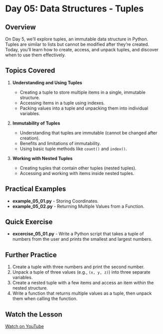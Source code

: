 # Day 05: Data Structures - Tuples

## Overview
On Day 5, we’ll explore tuples, an immutable data structure in Python. Tuples are similar to lists but cannot be modified after they’re created. Today, you’ll learn how to create, access, and unpack tuples, and discover when to use them effectively.

## Topics Covered
1. **Understanding and Using Tuples**
   - Creating a tuple to store multiple items in a single, immutable structure.
   - Accessing items in a tuple using indexes.
   - Packing values into a tuple and unpacking them into individual variables.

2. **Immutability of Tuples**
   - Understanding that tuples are immutable (cannot be changed after creation).
   - Benefits and limitations of immutability.
   - Using basic tuple methods like `count()` and `index()`.

3. **Working with Nested Tuples**
   - Creating tuples that contain other tuples (nested tuples).
   - Accessing and working with items inside nested tuples.

## Practical Examples
- **example_05_01.py** - Storing Coordinates.
- **example_05_02.py** - Returning Multiple Values from a Function.

## Quick Exercise
- **excercise_05_01.py** - Write a Python script that takes a tuple of numbers from the user and prints the smallest and largest numbers.

## Further Practice
1. Create a tuple with three numbers and print the second number.
2. Unpack a tuple of three values (e.g., `(x, y, z)`) into three separate variables.
3. Create a nested tuple with a few items and access an item within the nested structure.
4. Write a function that returns multiple values as a tuple, then unpack them when calling the function.


## Watch the Lesson
[Watch on YouTube](https://www.youtube.com/sample_link)
